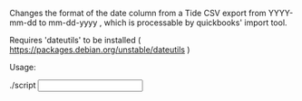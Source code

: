 Changes the format of the date column from a Tide CSV export from YYYY-mm-dd to mm-dd-yyyy , which is processable by quickbooks' import tool.

Requires 'dateutils' to be installed ( https://packages.debian.org/unstable/dateutils )

Usage:

./script <input CSV file path> <output CSV path>
